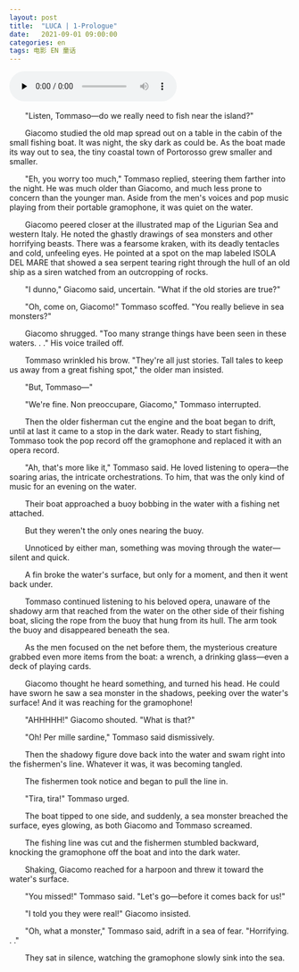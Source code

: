 ```yaml
---
layout: post
title:  "LUCA | 1-Prologue"
date:   2021-09-01 09:00:00
categories: en
tags: 电影 EN 童话
---
```



​<audio id="audio" controls="" preload="none">
      <source id="m4a" src="/files/audio/Prologue.m4a">
</audio>

&emsp;&emsp;"Listen, Tommaso—do we really need to fish near the island?"

&emsp;&emsp;Giacomo studied the old map spread out on a table in the cabin of the small fishing boat. It was night, the sky dark as could be. As the boat made its way out to sea, the tiny coastal town of Portorosso grew smaller and smaller.

&emsp;&emsp;"Eh, you worry too much," Tommaso replied, steering them farther into the night. He was much older than Giacomo, and much less prone to concern than the younger man. Aside from the men's voices and pop music playing from their portable gramophone, it was quiet on the water.

&emsp;&emsp;Giacomo peered closer at the illustrated map of the Ligurian Sea and western Italy. He noted the ghastly drawings of sea monsters and other horrifying beasts. There was a fearsome kraken, with its deadly tentacles and cold, unfeeling eyes. He pointed at a spot on the map labeled ISOLA DEL MARE that showed a sea serpent tearing right through the hull of an old ship as a siren watched from an outcropping of rocks.

&emsp;&emsp;"I dunno," Giacomo said, uncertain. "What if the old stories are true?"

&emsp;&emsp;"Oh, come on, Giacomo!" Tommaso scoffed. "You really believe in sea monsters?"

&emsp;&emsp;Giacomo shrugged. "Too many strange things have been seen in these waters. . ." His voice trailed off.

&emsp;&emsp;Tommaso wrinkled his brow. "They're all just stories. Tall tales to keep us away from a great fishing spot," the older man insisted.

&emsp;&emsp;"But, Tommaso—"

&emsp;&emsp;"We're fine. Non preoccupare, Giacomo," Tommaso interrupted.

&emsp;&emsp;Then the older fisherman cut the engine and the boat began to drift, until at last it came to a stop in the dark water. Ready to start fishing, Tommaso took the pop record off the gramophone and replaced it with an opera record.

&emsp;&emsp;"Ah, that's more like it," Tommaso said. He loved listening to opera—the soaring arias, the intricate orchestrations. To him, that was the only kind of music for an evening on the water.

&emsp;&emsp;Their boat approached a buoy bobbing in the water with a fishing net attached.

&emsp;&emsp;But they weren't the only ones nearing the buoy.

&emsp;&emsp;Unnoticed by either man, something was moving through the water—silent and quick.

&emsp;&emsp;A fin broke the water's surface, but only for a moment, and then it went back under.

&emsp;&emsp;Tommaso continued listening to his beloved opera, unaware of the shadowy arm that reached from the water on the other side of their fishing boat, slicing the rope from the buoy that hung from its hull. The arm took the buoy and disappeared beneath the sea.

&emsp;&emsp;As the men focused on the net before them, the mysterious creature grabbed even more items from the boat: a wrench, a drinking glass—even a deck of playing cards.

&emsp;&emsp;Giacomo thought he heard something, and turned his head. He could have sworn he saw a sea monster in the shadows, peeking over the water's surface! And it was reaching for the gramophone!

&emsp;&emsp;"AHHHHH!" Giacomo shouted. "What is that?"

&emsp;&emsp;"Oh! Per mille sardine," Tommaso said dismissively.

&emsp;&emsp;Then the shadowy figure dove back into the water and swam right into the fishermen's line. Whatever it was, it was becoming tangled.

&emsp;&emsp;The fishermen took notice and began to pull the line in.

&emsp;&emsp;"Tira, tira!" Tommaso urged.

&emsp;&emsp;The boat tipped to one side, and suddenly, a sea monster breached the surface, eyes glowing, as both Giacomo and Tommaso screamed.

&emsp;&emsp;The fishing line was cut and the fishermen stumbled backward, knocking the gramophone off the boat and into the dark water.

&emsp;&emsp;Shaking, Giacomo reached for a harpoon and threw it toward the water's surface.

&emsp;&emsp;"You missed!" Tommaso said. "Let's go—before it comes back for us!"

&emsp;&emsp;"I told you they were real!" Giacomo insisted.

&emsp;&emsp;"Oh, what a monster," Tommaso said, adrift in a sea of fear. "Horrifying. . ."

&emsp;&emsp;They sat in silence, watching the gramophone slowly sink into the sea.